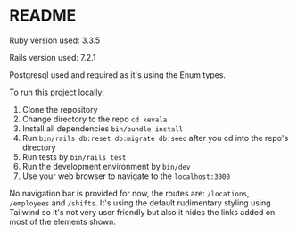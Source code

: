 # README

Ruby version used: 3.3.5

Rails version used: 7.2.1

Postgresql used and required as it's using the Enum types.

To run this project locally:

1. Clone the repository
1. Change directory to the repo `cd kevala`
1. Install all dependencies `bin/bundle install`
1. Run `bin/rails db:reset db:migrate db:seed` after you cd into the repo's directory
1. Run tests by `bin/rails test`
1. Run the development environment by `bin/dev`
1. Use your web browser to navigate to the `localhost:3000`

No navigation bar is provided for now, the routes are: `/locations`, `/employees` and `/shifts`. It's using the default rudimentary styling using Tailwind so it's not very user friendly but also it hides the links added on most of the elements shown.
